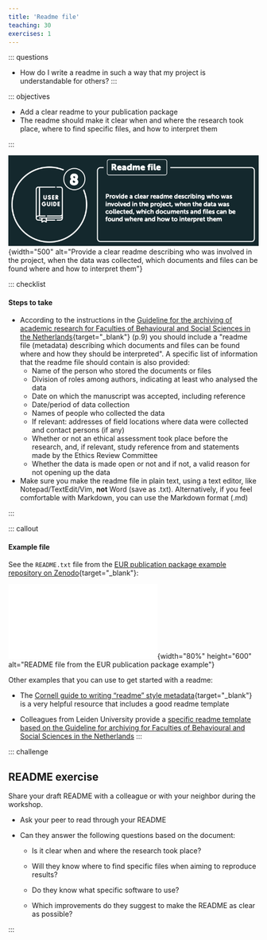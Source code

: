 ```yaml
---
title: 'Readme file'
teaching: 30
exercises: 1
---
```


::: questions
-   How do I write a readme in such a way that my project is understandable for others?
:::

::: objectives
-   Add a clear readme to your publication package
-   The readme should make it clear when and where the research took place, where to find specific files, and how to interpret them

:::


![[Infographic](https://doi.org/10.5281/zenodo.7575566) snippet: Provide a clear readme describing who was involved in the project, when the data was collected, which documents and files can be found where and how to interpret them](fig/08_readme.png){width="500" alt="Provide a clear readme describing who was involved in the project, when the data was collected, which documents and files can be found where and how to interpret them"}

::: checklist
#### Steps to take

-   According to the instructions in the [Guideline for the archiving of academic research for Faculties of Behavioural and Social Sciences in the Netherlands](https://doi.org/10.5281/zenodo.7583831){target="_blank"} (p.9) you should include a "readme file (metadata) describing which documents and files can be found where and how they should be interpreted". A specific list of information that the readme file should contain is also provided:
    -   Name of the person who stored the documents or files
    -   Division of roles among authors, indicating at least who analysed the data
    -   Date on which the manuscript was accepted, including reference
    -   Date/period of data collection
    -   Names of people who collected the data
    -   If relevant: addresses of field locations where data were collected and contact persons (if any)
    -   Whether or not an ethical assessment took place before the research, and, if relevant, study reference from and statements made by the Ethics Review Committee
    -   Whether the data is made open or not and if not, a valid reason for not opening up the data
-   Make sure you make the readme file in plain text, using a text editor, like Notepad/TextEdit/Vim, **not** Word (save as .txt). Alternatively, if you feel comfortable with Markdown, you can use the Markdown format (.md)

:::

::: callout
#### Example file

See the `README.txt` file from the [EUR publication package example repository on Zenodo](https://doi.org/10.5281/zenodo.7956600){target="_blank"}:

![Figure: README file from the EUR publication package example](files/README.txt){width="80%" height="600" alt="README file from the EUR publication package example"}

Other examples that you can use to get started with a readme:

-   The [Cornell guide to writing “readme” style metadata](https://data.research.cornell.edu/data-management/sharing/readme/){target="_blank"} is a very helpful resource that includes a good readme template

-   Colleagues from Leiden University provide a [specific readme template based on the Guideline for archiving for Faculties of Behavioural and Social Sciences in the Netherlands](https://doi.org/10.5281/zenodo.7113206)
:::

::: challenge
## README exercise

Share your draft README with a colleague or with your neighbor during the workshop.

-   Ask your peer to read through your README

-   Can they answer the following questions based on the document:

    -   Is it clear when and where the research took place?

    -   Will they know where to find specific files when aiming to reproduce results?

    -   Do they know what specific software to use?

    -   Which improvements do they suggest to make the README as clear as possible?

:::
